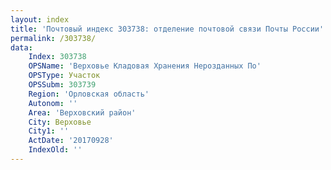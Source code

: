 ```yaml
---
layout: index
title: 'Почтовый индекс 303738: отделение почтовой связи Почты России'
permalink: /303738/
data:
    Index: 303738
    OPSName: 'Верховье Кладовая Хранения Нерозданных По'
    OPSType: Участок
    OPSSubm: 303739
    Region: 'Орловская область'
    Autonom: ''
    Area: 'Верховский район'
    City: Верховье
    City1: ''
    ActDate: '20170928'
    IndexOld: ''
---
```

